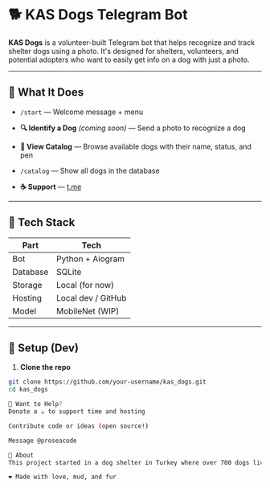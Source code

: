 # 🐕 KAS Dogs Telegram Bot

**KAS Dogs** is a volunteer-built Telegram bot that helps recognize and track shelter dogs using a photo. It's designed for shelters, volunteers, and potential adopters who want to easily get info on a dog with just a photo.

---

## 📸 What It Does

- `/start` — Welcome message + menu  
- **🔍 Identify a Dog** *(coming soon)* — Send a photo to recognize a dog  
- **🐶 View Catalog** — Browse available dogs with their name, status, and pen  
- `/catalog` — Show all dogs in the database  

- **☕ Support** — [t.me](https://t.me/proseacode)

---

## 🐾 Tech Stack

| Part        | Tech               |
|-------------|--------------------|
| Bot         | Python + Aiogram   |
| Database    | SQLite             |
| Storage     | Local (for now)    |
| Hosting     | Local dev / GitHub |
| Model       | MobileNet (WIP)    |

---

## 🔧 Setup (Dev)

1. **Clone the repo**

```bash
git clone https://github.com/your-username/kas_dogs.git
cd kas_dogs

🤝 Want to Help?
Donate a ☕ to support time and hosting

Contribute code or ideas (open source!)

Message @proseacode

📌 About
This project started in a dog shelter in Turkey where over 700 dogs live. The idea: make it easier for volunteers and adopters to identify and learn about dogs using just a photo.

❤️ Made with love, mud, and fur